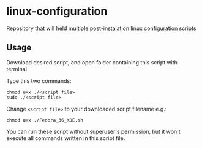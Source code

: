 # linux-configuration
Repository that will held multiple post-instalation linux configuration scripts

## Usage

Download desired script, and open folder containing this script with terminal

Type this two commands:
```
chmod u+x ./<script file>
sudo ./<script file>
```

Change `<script file>` to your downloaded script filename e.g.:

```
chmod u+x ./Fedora_36_KDE.sh
```

You can run these script without superuser's permission, but it won't execute all commands written in this script file.
